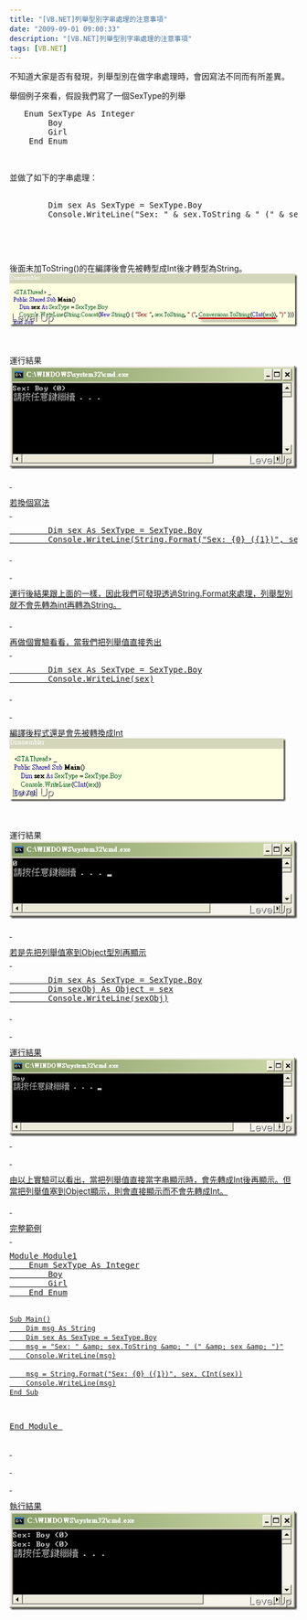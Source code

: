 ```yaml
---
title: "[VB.NET]列舉型別字串處理的注意事項"
date: "2009-09-01 09:00:33"
description: "[VB.NET]列舉型別字串處理的注意事項"
tags: [VB.NET]
---
```


<p>不知道大家是否有發現，列舉型別在做字串處理時，會因寫法不同而有所差異。</p><p>舉個例子來看，假設我們寫了一個SexType的列舉</p><div style="padding-bottom: 0px; margin: 0px; padding-left: 0px; padding-right: 0px; display: inline; float: none; padding-top: 0px" id="scid:812469c5-0cb0-4c63-8c15-c81123a09de7:3524b009-959b-467c-82b7-e68cb57f2941" class="wlWriterEditableSmartContent"><pre class="vb:nocontrols" name="code">
   Enum SexType As Integer
        Boy
        Girl
    End Enum</pre></div><p> </p><p>並做了如下的字串處理： <br /> </p><div style="padding-bottom: 0px; margin: 0px; padding-left: 0px; padding-right: 0px; display: inline; float: none; padding-top: 0px" id="scid:812469c5-0cb0-4c63-8c15-c81123a09de7:4b9c8ef2-c667-408a-bf77-d93ea26ba939" class="wlWriterEditableSmartContent"><pre class="vb:nocontrols" name="code">
        Dim sex As SexType = SexType.Boy
        Console.WriteLine("Sex: " &amp; sex.ToString &amp; " (" &amp; sex &amp; ")")</pre></div><p> </p><p> </p><p>後面未加ToString()的在編譯後會先被轉型成Int後才轉型為String。<img style="border-right-width: 0px; display: inline; border-top-width: 0px; border-bottom-width: 0px; border-left-width: 0px" title="image" border="0" alt="image" width="504" height="93" src="\images\posts\10348\image_thumb_2.png" /></a></p><p> </p><p>運行結果 <br /><a rel="lightbox" href="http://files.dotblogs.com.tw/larrynung/0909/bc5e868eed93_13493/image_4.png"><img style="border-right-width: 0px; display: inline; border-top-width: 0px; border-bottom-width: 0px; border-left-width: 0px" title="image" border="0" alt="image" width="504" height="181" src="\images\posts\10348\image_thumb_1.png" /></p><p> </p><p>若換個寫法 <br /> </p><div style="padding-bottom: 0px; margin: 0px; padding-left: 0px; padding-right: 0px; display: inline; float: none; padding-top: 0px" id="scid:812469c5-0cb0-4c63-8c15-c81123a09de7:8a578592-b799-48e4-8be5-81604464bfce" class="wlWriterEditableSmartContent"><pre class="vb:nocontrols" name="code">
        Dim sex As SexType = SexType.Boy
        Console.WriteLine(String.Format("Sex: {0} ({1})", sex, CInt(sex)))</pre></div><p> </p><p> </p><p>運行後結果跟上面的一樣，因此我們可發現透過String.Format來處理，列舉型別就不會先轉為int再轉為String。</p><p> </p><p>再做個實驗看看，當我們把列舉值直接秀出 <br /> </p><div style="padding-bottom: 0px; margin: 0px; padding-left: 0px; padding-right: 0px; display: inline; float: none; padding-top: 0px" id="scid:812469c5-0cb0-4c63-8c15-c81123a09de7:f181b859-5dc1-4e89-a026-ed90ae7495d4" class="wlWriterEditableSmartContent"><pre class="vb:nocontrols" name="code">
        Dim sex As SexType = SexType.Boy
        Console.WriteLine(sex)</pre></div><p> </p><p> </p><p>編譯後程式還是會先被轉換成Int <br /><img style="border-right-width: 0px; display: inline; border-top-width: 0px; border-bottom-width: 0px; border-left-width: 0px" title="image" border="0" alt="image" width="484" height="111" src="\images\posts\10348\image_thumb_4.png" /></a></p><p> </p><p>運行結果 <br /><a rel="lightbox" href="http://files.dotblogs.com.tw/larrynung/0909/bc5e868eed93_13493/image_8.png"><img style="border-right-width: 0px; display: inline; border-top-width: 0px; border-bottom-width: 0px; border-left-width: 0px" title="image" border="0" alt="image" width="504" height="137" src="\images\posts\10348\image_thumb_3.png" /></p><p> </p><p>若是先把列舉值塞到Object型別再顯示 <br /> </p><div style="padding-bottom: 0px; margin: 0px; padding-left: 0px; padding-right: 0px; display: inline; float: none; padding-top: 0px" id="scid:812469c5-0cb0-4c63-8c15-c81123a09de7:04f3e9ef-2e22-4a7d-820a-5b4f7fed759f" class="wlWriterEditableSmartContent"><pre class="vb:nocontrols" name="code">
        Dim sex As SexType = SexType.Boy
        Dim sexObj As Object = sex
        Console.WriteLine(sexObj)</pre></div><p> </p><p> </p><p>運行結果 <br /><img style="border-right-width: 0px; display: inline; border-top-width: 0px; border-bottom-width: 0px; border-left-width: 0px" title="image" border="0" alt="image" width="504" height="138" src="\images\posts\10348\image_thumb_5.png" /> </p><p> </p><p>由以上實驗可以看出，當把列舉值直接當字串顯示時，會先轉成Int後再顯示。但當把列舉值塞到Object顯示，則會直接顯示而不會先轉成Int。</p><p> </p><p>完整範例 <br /> </p><div style="padding-bottom: 0px; margin: 0px; padding-left: 0px; padding-right: 0px; display: inline; float: none; padding-top: 0px" id="scid:812469c5-0cb0-4c63-8c15-c81123a09de7:c13262cf-e3aa-429a-b553-5bb3ed793b49" class="wlWriterEditableSmartContent"><pre class="vb:nocontrols" name="code">
Module Module1
    Enum SexType As Integer
        Boy
        Girl
    End Enum

    Sub Main()
        Dim msg As String
        Dim sex As SexType = SexType.Boy
        msg = "Sex: " &amp; sex.ToString &amp; " (" &amp; sex &amp; ")"
        Console.WriteLine(msg)

        msg = String.Format("Sex: {0} ({1})", sex, CInt(sex))
        Console.WriteLine(msg)
    End Sub
End Module
</pre></div><p> </p><p> </p><p> </p><p>執行結果 <br /><img style="border-right-width: 0px; display: inline; border-top-width: 0px; border-bottom-width: 0px; border-left-width: 0px" title="image" border="0" alt="image" width="504" height="173" src="\images\posts\10348\image_thumb.png" /></p>
